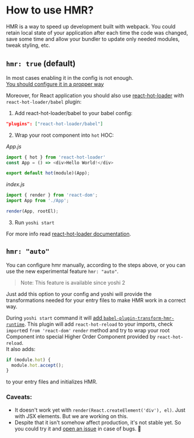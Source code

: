 # How to use HMR?
HMR is a way to speed up development built with webpack. You could retain local state of your application after each time the code was changed, save some time and allow your bundler to update only needed modules, tweak styling, etc.

## `hmr: true` (default)
In most cases enabling it in the config is not enough.  
[You should configure it in a propper way](https://webpack.js.org/api/hot-module-replacement/)

Moreover, for React application you should also use [react-hot-loader](https://github.com/gaearon/react-hot-loader) with `react-hot-loader/babel` plugin:

1. Add react-hot-loader/babel to your babel config:
```json
"plugins": ["react-hot-loader/babel"]
```

2. Wrap your root component into `hot` HOC:  

*App.js*
```js
import { hot } from 'react-hot-loader'
const App = () => <div>Hello World!</div>

export default hot(module)(App);
```

*index.js*
```js
import { render } from 'react-dom';
import App from './App';

render(App, rootEl);
```

3. Run `yoshi start`

For more info read [react-hot-loader documentation](https://github.com/gaearon/react-hot-loader#install).


## `hmr: "auto"`

You can configure hmr manually, according to the steps above, or you can use the new experimental feature `hmr: "auto"`.

> Note: This feature is available since yoshi 2

Just add this option to your config and yoshi will provide the transformations needed for your entry files to make HMR work in a correct way.

During `yoshi start` command it will [add `babel-plugin-transform-hmr-runtime`](https://github.com/wix-private/wix-haste/pull/189). This plugin will add `react-hot-reload` to your imports, check `import`ed `from 'react-dom'` `render` method and try to wrap your root Component into special Higher Order Component provided by `react-hot-reload`.  
It also adds:
```js
if (module.hot) {
  module.hot.accept();
}
```
to your entry files and initializes HMR.

### Caveats:
- It doesn't work yet with `render(React.createElement('div'), el)`. Just with JSX elements. But we are working on this.
- Despite that it isn't somehow affect production, it's not stable yet. So you could try it and [open an issue](https://github.com/wix-private/wix-haste/issues) in case of bugs. 🙏

